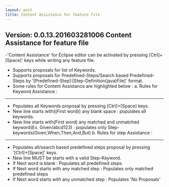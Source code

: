 ```yaml
---
layout: post
title: Content Assistance for feature file
---
```

Version: 0.0.13.201603281006
Content Assistance for feature file
---
-'Content Assistance' for Eclipse editor can be activated by pressing [Ctrl]+[Space]' keys while writing any feature file.
- Supports proposals for list of Keywords.
- Supports proposals for Predefined-Steps/Search based Predefined-Steps by '[Predefined-Step]:[Step-Definition(java)File]' format.
- Some rules for Content Assistance are highlighted below :
a. Rules for Keyword Assistance :
---
- Populates all Keywords proposal by pressing [Ctrl]+[Space] keys.
- New line starts with((First word)) any blank space : populates all keywords.
- New line starts with(First word) any matched and unmatched keyword(Ex. Given/abcd123) : populates only Step-keywords(Given,When,Then,And,But)
b. Rules for step Assistance :
---
- Populates all/search based predefined steps proposal by pressing '[Ctrl]+[Space]' keys.
- New line MUST be starts with a valid Step-Keyword.
- If Next word is blank : Populates all predefined steps
- If Next word starts with any matched step : Populates only matched predefined steps
- If Next word starts with any unmatched step : Populates 'No Proposals'